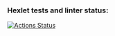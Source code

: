 ### Hexlet tests and linter status:
[![Actions Status](https://github.com/TheFoxSad/python-project-50/workflows/hexlet-check/badge.svg)](https://github.com/TheFoxSad/python-project-50/actions)